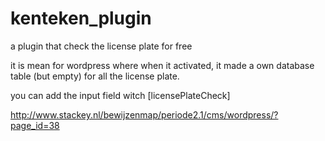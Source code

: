 # kenteken_plugin
a plugin that check the license plate for free

it is mean for wordpress where when it activated, it made a own database table (but empty) for all the license plate.

you can add the input field witch [licensePlateCheck]

http://www.stackey.nl/bewijzenmap/periode2.1/cms/wordpress/?page_id=38
